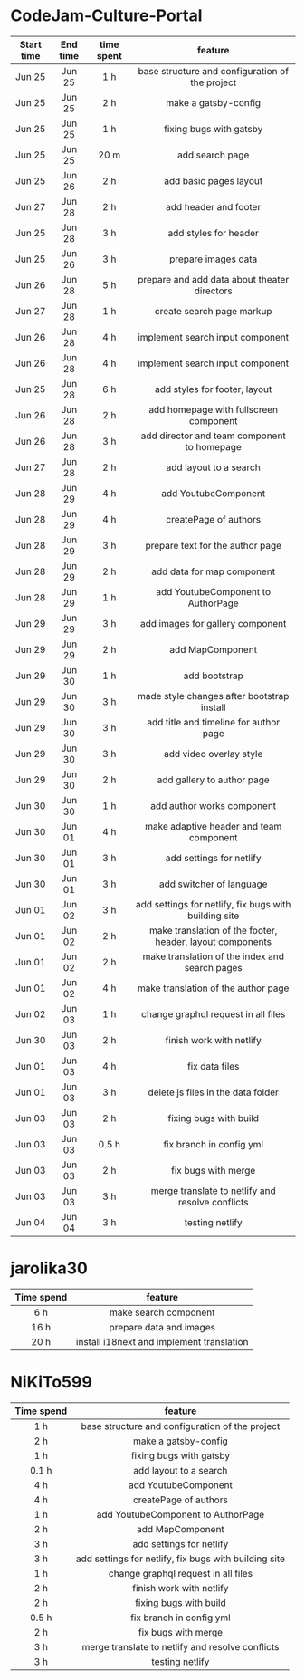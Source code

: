 # CodeJam-Culture-Portal #

Start time | End time | time spent | feature
:-----------:|:----------:|:------------:|:---------:
Jun 25 | Jun 25 | 1 h | base structure and configuration of the project
Jun 25 | Jun 25 | 2 h | make a gatsby-config
Jun 25 | Jun 25 | 1 h | fixing bugs with gatsby
Jun 25 | Jun 25 | 20 m | add search page
Jun 25 | Jun 26 | 2 h | add basic pages layout
Jun 27 | Jun 28 | 2 h | add header and footer
Jun 25 | Jun 28 | 3 h | add styles for header
Jun 25 | Jun 26 | 3 h | prepare images data
Jun 26 | Jun 28 | 5 h | prepare and add data about theater directors
Jun 27 | Jun 28 | 1 h | create search page markup
Jun 26 | Jun 28 | 4 h | implement search input component
Jun 26 | Jun 28 | 4 h | implement search input component
Jun 25 | Jun 28 | 6 h | add styles for footer, layout
Jun 26 | Jun 28 | 2 h | add homepage with fullscreen component
Jun 26 | Jun 28 | 3 h | add director and team component to homepage
Jun 27 | Jun 28 | 2 h | add layout to a search
Jun 28 | Jun 29 | 4 h | add YoutubeComponent
Jun 28 | Jun 29 | 4 h | createPage of authors
Jun 28 | Jun 29 | 3 h | prepare text for the author page
Jun 28 | Jun 29 | 2 h | add data for map component
Jun 28 | Jun 29 | 1 h | add  YoutubeComponent to AuthorPage
Jun 29 | Jun 29 | 3 h | add images for gallery component
Jun 29 | Jun 29 | 2 h | add MapComponent
Jun 29 | Jun 30 | 1 h | add bootstrap
Jun 29 | Jun 30 | 3 h | made style changes after bootstrap install
Jun 29 | Jun 30 | 3 h | add title and timeline for author page
Jun 29 | Jun 30 | 3 h | add video overlay style
Jun 29 | Jun 30 | 2 h | add gallery to author page
Jun 30 | Jun 30 | 1 h | add author works component
Jun 30 | Jun 01 | 4 h | make adaptive header and team component
Jun 30 | Jun 01 | 3 h | add settings for netlify
Jun 30 | Jun 01 | 3 h | add switcher of language
Jun 01 | Jun 02 | 3 h | add settings for netlify, fix bugs with building site
Jun 01 | Jun 02 | 2 h | make translation of the footer, header, layout components
Jun 01 | Jun 02 | 2 h | make translation of the index and search pages
Jun 01 | Jun 02 | 4 h | make translation of the author page
Jun 02 | Jun 03 | 1 h | change graphql request in all files
Jun 30 | Jun 03 | 2 h | finish work with netlify
Jun 01 | Jun 03 | 4 h | fix data files
Jun 01 | Jun 03 | 3 h | delete js files in the data folder
Jun 03 | Jun 03 | 2 h | fixing bugs with build
Jun 03 | Jun 03 | 0.5 h | fix branch in config yml
Jun 03 | Jun 03 | 2 h | fix bugs with merge
Jun 03 | Jun 03 | 3 h | merge translate to netlify and resolve conflicts
Jun 04 | Jun 04 | 3 h | testing netlify

# jarolika30 #

Time spend | feature | 
:-----------:|:----------:|
6 h | make search component |
16 h | prepare data and images |
20 h | install i18next and implement translation |

# NiKiTo599 #

Time spend | feature | 
:-----------:|:----------:|
1 h | base structure and configuration of the project |
2 h | make a gatsby-config |
1 h | fixing bugs with gatsby |
0.1 h | add layout to a search |
4 h | add YoutubeComponent |
4 h | createPage of authors |
1 h | add YoutubeComponent to AuthorPage |
2 h | add MapComponent |
3 h | add settings for netlify |
3 h | add settings for netlify, fix bugs with building site |
1 h | change graphql request in all files |
2 h | finish work with netlify |
2 h | fixing bugs with build |
0.5 h | fix branch in config yml |
2 h | fix bugs with merge |
3 h | merge translate to netlify and resolve conflicts |
3 h | testing netlify |